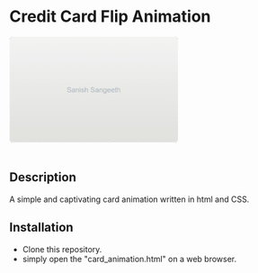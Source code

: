 # Credit Card Flip Animation

![card_svg](/resources/card_photo.png)
<br><br/>

## Description
   A simple and captivating card animation written in html and CSS.
## Installation
  * Clone this repository.
  * simply open the "card_animation.html" on a web browser.

